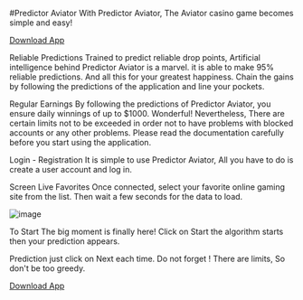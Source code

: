 <!-- ![image](https://user-images.githubusercontent.com/123264188/213974615-fc13625b-29be-4b82-99ba-8cec21656417.png) -->

#Predictor Aviator
With Predictor Aviator, The Aviator casino game becomes simple and easy!

[Download App](https://aviatorpredictor.herokuapp.com/)
<!-- ![image](https://user-images.githubusercontent.com/123264188/213974745-0f165eef-db7a-43d3-8cad-65947b2718b7.png) -->


Reliable Predictions
Trained to predict reliable drop points, Artificial intelligence behind Predictor Aviator is a marvel. it is able to make 95% reliable predictions. And all this for your greatest happiness. Chain the gains by following the predictions of the application and line your pockets.

<!-- ![image](https://user-images.githubusercontent.com/123264188/213974799-c1e43722-92ef-493a-a0c5-ab0af16d8f6f.png) -->

Regular Earnings
By following the predictions of Predictor Aviator, you ensure daily winnings of up to $1000. Wonderful! Nevertheless, There are certain limits not to be exceeded in order not to have problems with blocked accounts or any other problems. Please read the documentation carefully before you start using the application.

Login - Registration
It is simple to use Predictor Aviator, All you have to do is create a user account and log in.

Screen Live Favorites
Once connected, select your favorite online gaming site from the list. Then wait a few seconds for the data to load.

![image](https://user-images.githubusercontent.com/123264188/213974906-4c586947-58ed-4cb0-bb97-2f0db60a046b.png)

To Start
The big moment is finally here! Click on Start the algorithm starts then your prediction appears.

Prediction
just click on Next each time. Do not forget ! There are limits, So don't be too greedy.

[Download App](https://aviatorpredictor.herokuapp.com/)
